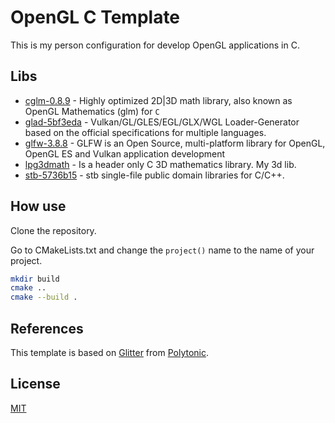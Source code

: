 # OpenGL C Template

This is my person configuration for develop OpenGL applications in C.

## Libs

- [cglm-0.8.9](https://github.com/recp/cglm) - Highly optimized 2D|3D math library, also known as OpenGL Mathematics (glm) for `C`
- [glad-5bf3eda](https://github.com/Dav1dde/glad/tree/c) - Vulkan/GL/GLES/EGL/GLX/WGL Loader-Generator based on the official specifications for multiple languages.
- [glfw-3.8.8](https://github.com/glfw/glfw) - GLFW is an Open Source, multi-platform library for OpenGL, OpenGL ES and Vulkan application development
- [lpg3dmath](https://github.com/lpg2709/lpg3dmath) - Is a header only C 3D mathematics library. My 3d lib.
- [stb-5736b15](https://github.com/nothings/stb) - stb single-file public domain libraries for C/C++.

## How use

Clone the repository. 

Go to CMakeLists.txt and change the `project()` name to the name of your project.

```sh
mkdir build
cmake ..
cmake --build .
```

## References

This template is based on [Glitter](https://github.com/Polytonic/Glitter) from [Polytonic](https://github.com/Polytonic).

## License

[MIT](LICENSE)
